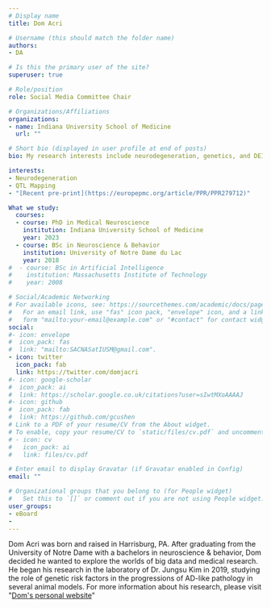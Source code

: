 ```yaml
---
# Display name
title: Dom Acri

# Username (this should match the folder name)
authors:
- DA

# Is this the primary user of the site?
superuser: true

# Role/position
role: Social Media Committee Chair

# Organizations/Affiliations
organizations:
- name: Indiana University School of Medicine
  url: ""

# Short bio (displayed in user profile at end of posts)
bio: My research interests include neurodegeneration, genetics, and DEI programming.

interests:
- Neurodegeneration
- QTL Mapping
- "[Recent pre-print](https://europepmc.org/article/PPR/PPR279712)"

What we study:
  courses:
  - course: PhD in Medical Neuroscience
    institution: Indiana University School of Medicine
    year: 2023
  - course: BSc in Neuroscience & Behavior
    institution: University of Notre Dame du Lac
    year: 2018
#  - course: BSc in Artificial Intelligence
#    institution: Massachusetts Institute of Technology
#    year: 2008

# Social/Academic Networking
# For available icons, see: https://sourcethemes.com/academic/docs/page-builder/#icons
#   For an email link, use "fas" icon pack, "envelope" icon, and a link in the
#   form "mailto:your-email@example.com" or "#contact" for contact widget.
social:
#- icon: envelope
#  icon_pack: fas
#  link: "mailto:SACNASatIUSM@gmail.com".
- icon: twitter
  icon_pack: fab
  link: https://twitter.com/domjacri
#- icon: google-scholar
#  icon_pack: ai
#  link: https://scholar.google.co.uk/citations?user=sIwtMXoAAAAJ
#- icon: github
#  icon_pack: fab
#  link: https://github.com/gcushen
# Link to a PDF of your resume/CV from the About widget.
# To enable, copy your resume/CV to `static/files/cv.pdf` and uncomment the lines below.
# - icon: cv
#   icon_pack: ai
#   link: files/cv.pdf

# Enter email to display Gravatar (if Gravatar enabled in Config)
email: ""

# Organizational groups that you belong to (for People widget)
#   Set this to `[]` or comment out if you are not using People widget.
user_groups:
- eBoard
-
---
```


Dom Acri was born and raised in Harrisburg, PA. After graduating from the University of Notre Dame with a bachelors in neuroscience & behavior, Dom decided he wanted to explore the worlds of big data and medical research. He began his research in the laboratory of Dr. Jungsu Kim in 2019, studying the role of genetic risk factors in the progressions of AD-like pathology in several animal models. For more information about his research, please visit "[Dom's personal website](domjacri.com)"
